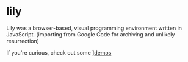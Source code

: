lily
====

Lily was a browser-based, visual programming environment written in JavaScript. (importing from Google Code for archiving and unlikely resurrection)

If you're curious, check out some ]<a href="https://vimeo.com/lilyapp/videos">demos</a>



